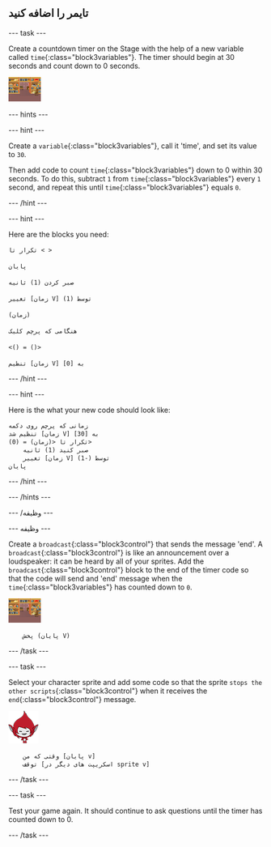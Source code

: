 ## تایمر را اضافه کنید

\--- task \---

Create a countdown timer on the Stage with the help of a new variable called `time`{:class="block3variables"}. The timer should begin at 30 seconds and count down to 0 seconds.

![Stage sprite](images/stage-sprite.png)

\--- hints \---

\--- hint \---

Create a `variable`{:class="block3variables"}, call it 'time', and set its value to `30`.

Then add code to count `time`{:class="block3variables"} down to 0 within 30 seconds. To do this, subtract `1` from `time`{:class="block3variables"} every `1` second, and repeat this until `time`{:class="block3variables"} equals `0`.

\--- /hint \---

\--- hint \---

Here are the blocks you need:

```blocks3
تکرار تا < >

پایان

صبر کردن (1) ثانیه

تغییر [زمان V] توسط (1)

(زمان)

هنگامی که پرچم کلیک

<() = ()>

تنظیم [زمان V] به [0]
```

\--- /hint \---

\--- hint \---

Here is the what your new code should look like:

```blocks3
زمانی که پرچم روی دکمه
تنظیم شد [زمان V] به [30]
تکرار تا <(زمان) = (0)>
    صبر کنید (1) ثانیه
    تغییر [زمان V] توسط (-1)
پایان
```

\--- /hint \---

\--- /hints \---

\--- /وظیفه \---

\--- وظیفه \---

Create a `broadcast`{:class="block3control"} that sends the message 'end'. A `broadcast`{:class="block3control"} is like an announcement over a loudspeaker: it can be heard by all of your sprites. Add the `broadcast`{:class="block3control"} block to the end of the timer code so that the code will send and 'end' message when the `time`{:class="block3variables"} has counted down to `0`.

![Stage sprite](images/stage-sprite.png)

```blocks3
    پخش (پایان V)
```

\--- /task \---

\--- task \---

Select your character sprite and add some code so that the sprite `stops the other scripts`{:class="block3control"} when it receives the `end`{:class="block3control"} message.

![Giga sprite](images/giga-sprite.png)

```blocks3
    وقتی که من [پایان v]
    توقف [اسکریپت های دیگر در sprite v]
```

\--- /task \---

\--- task \---

Test your game again. It should continue to ask questions until the timer has counted down to 0.

\--- /task \---